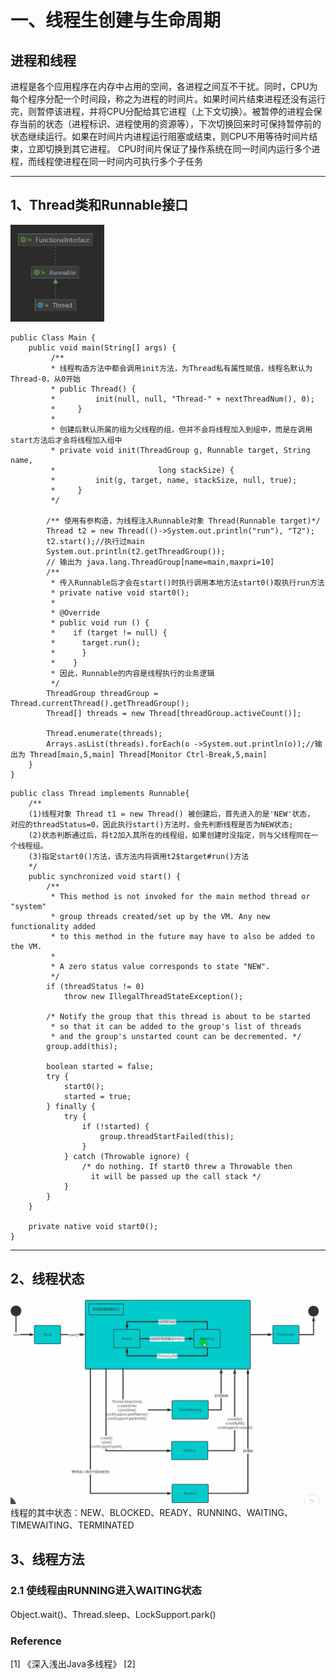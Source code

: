 # 一、线程生创建与生命周期
## 进程和线程

进程是各个应用程序在内存中占用的空间，各进程之间互不干扰。同时，CPU为每个程序分配一个时间段，称之为进程的时间片。如果时间片结束进程还没有运行完，则暂停该进程，并将CPU分配给其它进程（上下文切换）。被暂停的进程会保存当前的状态（进程标识、进程使用的资源等），下次切换回来时可保持暂停前的状态继续运行。如果在时间片内进程运行阻塞或结束，则CPU不用等待时间片结束，立即切换到其它进程。
CPU时间片保证了操作系统在同一时间内运行多个进程，而线程使进程在同一时间内可执行多个子任务

---
## 1、Thread类和Runnable接口
<div align=left>
<img width = 150 src = "./images/线程和runnable接口继承关系.png" />
</div>


```java{.line-numbers}
public Class Main {
    public void main(String[] args) {
         /**
         * 线程构造方法中都会调用init方法，为Thread私有属性赋值，线程名默认为Thread-0，从0开始
         * public Thread() {
         *         init(null, null, "Thread-" + nextThreadNum(), 0);
         *     }
         *
         * 创建后默认所属的组为父线程的组，但并不会将线程加入到组中，而是在调用start方法后才会将线程加入组中
         * private void init(ThreadGroup g, Runnable target, String name,
         *                       long stackSize) {
         *         init(g, target, name, stackSize, null, true);
         *     }
         */

        /** 使用有参构造，为线程注入Runnable对象 Thread(Runnable target)*/
        Thread t2 = new Thread(()->System.out.println("run"), "T2");
        t2.start();//执行过main
        System.out.println(t2.getThreadGroup());
        // 输出为 java.lang.ThreadGroup[name=main,maxpri=10]
        /**
         * 传入Runnable后才会在start()时执行调用本地方法start0()取执行run方法
         * private native void start0();
         *
         * @Override
         * public void run () {
         *    if (target != null) {
         *      target.run();
         *      }
         *    }
         * 因此，Runnable的内容是线程执行的业务逻辑
         */
        ThreadGroup threadGroup = Thread.currentThread().getThreadGroup();
        Thread[] threads = new Thread[threadGroup.activeCount()];

        Thread.enumerate(threads);
        Arrays.asList(threads).forEach(o ->System.out.println(o));//输出为 Thread[main,5,main] Thread[Monitor Ctrl-Break,5,main]
    }
}
```
```java{.line-numbers}
public class Thread implements Runnable{
    /**
    (1)线程对象 Thread t1 = new Thread() 被创建后，首先进入的是'NEW'状态，
对应的threadStatus=0，因此执行start()方法时，会先判断线程是否为NEW状态;
    (2)状态判断通过后，将t2加入其所在的线程组，如果创建时没指定，则与父线程同在一个线程组。
    (3)指定start0()方法，该方法内将调用t2$target#run()方法
    */
    public synchronized void start() {
        /**
         * This method is not invoked for the main method thread or "system"
         * group threads created/set up by the VM. Any new functionality added
         * to this method in the future may have to also be added to the VM.
         *
         * A zero status value corresponds to state "NEW".
         */
        if (threadStatus != 0)
            throw new IllegalThreadStateException();

        /* Notify the group that this thread is about to be started
         * so that it can be added to the group's list of threads
         * and the group's unstarted count can be decremented. */
        group.add(this);

        boolean started = false;
        try {
            start0();
            started = true;
        } finally {
            try {
                if (!started) {
                    group.threadStartFailed(this);
                }
            } catch (Throwable ignore) {
                /* do nothing. If start0 threw a Throwable then
                  it will be passed up the call stack */
            }
        }
    }

    private native void start0();
}
```

---
## 2、线程状态
<div align=left>
<img width = 600 src = "./images/线程生命周期.png"/>
</div>
线程的其中状态：NEW、BLOCKED、READY、RUNNING、WAITING、TIMEWAITING、TERMINATED

## 3、线程方法

### 2.1 使线程由RUNNING进入WAITING状态
Object.wait()、Thread.sleep、LockSupport.park()


### Reference

[1] 《深入浅出Java多线程》
[2] 